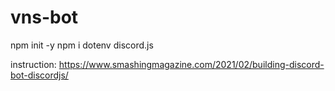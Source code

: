 # vns-bot
npm init -y
npm i dotenv discord.js


instruction: https://www.smashingmagazine.com/2021/02/building-discord-bot-discordjs/
